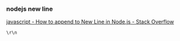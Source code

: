 ### nodejs new line


[javascript - How to append to New Line in Node.js - Stack Overflow](https://stackoverflow.com/questions/10384340/how-to-append-to-new-line-in-node-js "javascript - How to append to New Line in Node.js - Stack Overflow")




```
\r\n
```
